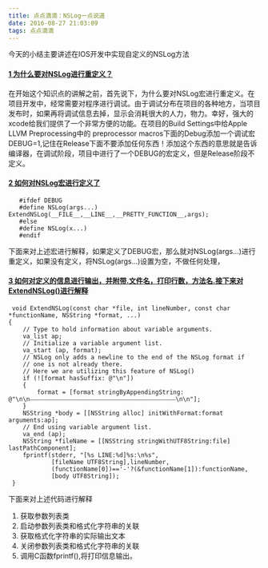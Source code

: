 ```yaml
---
title: 点点滴滴：NSLog一点说道
date: 2016-08-27 21:03:09
tags: 点点滴滴
---
```


今天的小结主要讲述在IOS开发中实现自定义的NSLog方法
<!--more-->
#### [1 为什么要对NSLog进行重定义？](#1)

在开始这个知识点的讲解之前，首先说下，为什么要对NSLog宏进行重定义。在项目开发中，经常需要对程序进行调试。由于调试分布在项目的各种地方，当项目发布时，如果再将调试信息去掉，显示会消耗很大的人力，物力。幸好，强大的xcode给我们提供了一个非常方便的功能。在项目的Build Settings中给Apple LLVM Preprocessing中的 preprocessor macros下面的Debug添加一个调试宏DEBUG=1,记住在Release下面不要添加任何东西！添加这个东西的意思就是告诉编译器，在调试阶段，项目中进行了一个DEBUG的宏定义，但是Release阶段不定义。

#### [2 如何对NSLog宏进行定义了](#1)

```objc
   #ifdef DEBUG
   #define NSLog(args...)  ExtendNSLog(__FILE__,__LINE__,__PRETTY_FUNCTION__,args);
   #else
   #define NSLog(x...)
   #endif
```

下面来对上述宏进行解释，如果定义了DEBUG宏，那么就对NSLog(args...)进行重定义，如果没有定义，将NSLog(args...)设置为空，不做任何处理，

#### [3 如何对定义的信息进行输出，并附带.文件名，打印行数，方法名.接下来对ExtendNSLog()进行解释](#1)

```objc
 void ExtendNSLog(const char *file, int lineNumber, const char *functionName, NSString *format, ...)
{
    // Type to hold information about variable arguments.
    va_list ap;
    // Initialize a variable argument list.
    va_start (ap, format);
    // NSLog only adds a newline to the end of the NSLog format if
    // one is not already there.
    // Here we are utilizing this feature of NSLog()
    if (![format hasSuffix: @"\n"])
    {
        format = [format stringByAppendingString: @"\n\n⎯⎯⎯⎯⎯⎯⎯⎯⎯⎯⎯⎯⎯⎯⎯⎯⎯⎯⎯⎯⎯⎯⎯⎯⎯⎯⎯⎯⎯⎯⎯⎯⎯⎯⎯⎯⎯⎯⎯⎯⎯⎯⎯⎯⎯⎯⎯⎯⎯\n\n"];
    }
    NSString *body = [[NSString alloc] initWithFormat:format arguments:ap];
    // End using variable argument list.
    va_end (ap);
    NSString *fileName = [[NSString stringWithUTF8String:file] lastPathComponent];
    fprintf(stderr, "[%s LINE:%d]%s:\n%s",
            [fileName UTF8String],lineNumber,
            (functionName[0])=='-'?(&functionName[1]):functionName,
            [body UTF8String]);
 }
```

下面来对上述代码进行解释
1. 获取参数列表类
2. 启动参数列表类和格式化字符串的关联
3. 获取格式化字符串的实际输出文本
4. 关闭参数列表类和格式化字符串的关联
5. 调用C函数fprintf(),将打印信息输出。